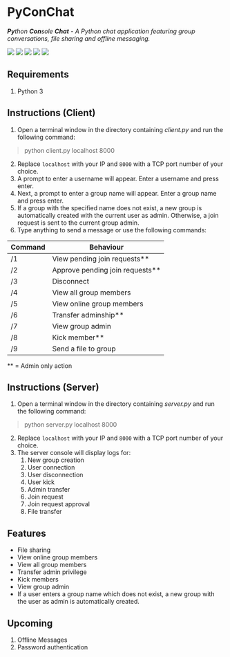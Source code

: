 PyConChat
============================
***Py**thon **Con**sole **Chat** - A Python chat application featuring group conversations, file sharing and offline messaging.*

<img src="Screenshot(190).png">
<img src="Screenshot(191).png">
<img src="Screenshot(192).png">
<img src="Screenshot(193).png">
<img src="Screenshot(194).png">


## Requirements

1. Python 3

## Instructions (Client)

1. Open a terminal window in the directory containing *client.py* and run the following command:
> python client.py localhost 8000
2. Replace `localhost` with your IP and `8000` with a TCP port number of your choice.
3. A prompt to enter a username will appear. Enter a username and press enter.
4. Next, a prompt to enter a group name will appear. Enter a group name and press enter.
5. If a group with the specified name does not exist, a new group is automatically created with the current user as admin. Otherwise, a join request is sent to the current group admin.
6. Type anything to send a message or use the following commands:

| Command | Behaviour |
|---|---|
| /1 | View pending join requests** |
| /2 | Approve pending join requests** |
| /3 | Disconnect |
| /4 | View all group members |
| /5 | View online group members |
| /6 | Transfer adminship** |
| /7 | View group admin |
| /8 | Kick member** |
| /9 | Send a file to group |
** = Admin only action

## Instructions (Server)

1. Open a terminal window in the directory containing *server.py* and run the following command:
> python server.py localhost 8000
2. Replace `localhost` with your IP and `8000` with a TCP port number of your choice.
3. The server console will display logs for:
	1. New group creation
	2. User connection
	3. User disconnection
	4. User kick
	5. Admin transfer
	6. Join request
	7. Join request approval
	8. File transfer

## Features

- File sharing
- View online group members
- View all group members
- Transfer admin privilege
- Kick members
- View group admin
- If a user enters a group name which does not exist, a new group with the user as admin is automatically created.

## Upcoming
1. Offline Messages
2. Password authentication
